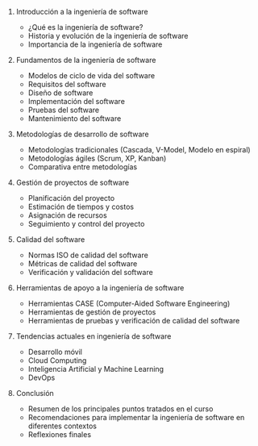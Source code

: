 1. Introducción a la ingeniería de software
   - ¿Qué es la ingeniería de software?
   - Historia y evolución de la ingeniería de software
   - Importancia de la ingeniería de software

2. Fundamentos de la ingeniería de software
   - Modelos de ciclo de vida del software
   - Requisitos del software
   - Diseño de software
   - Implementación del software
   - Pruebas del software
   - Mantenimiento del software

3. Metodologías de desarrollo de software
   - Metodologías tradicionales (Cascada, V-Model, Modelo en espiral)
   - Metodologías ágiles (Scrum, XP, Kanban)
   - Comparativa entre metodologías

4. Gestión de proyectos de software
   - Planificación del proyecto
   - Estimación de tiempos y costos
   - Asignación de recursos
   - Seguimiento y control del proyecto

5. Calidad del software
   - Normas ISO de calidad del software
   - Métricas de calidad del software
   - Verificación y validación del software

6. Herramientas de apoyo a la ingeniería de software
   - Herramientas CASE (Computer-Aided Software Engineering)
   - Herramientas de gestión de proyectos
   - Herramientas de pruebas y verificación de calidad del software

7. Tendencias actuales en ingeniería de software
   - Desarrollo móvil
   - Cloud Computing
   - Inteligencia Artificial y Machine Learning
   - DevOps

8. Conclusión
   - Resumen de los principales puntos tratados en el curso
   - Recomendaciones para implementar la ingeniería de software en diferentes contextos
   - Reflexiones finales
